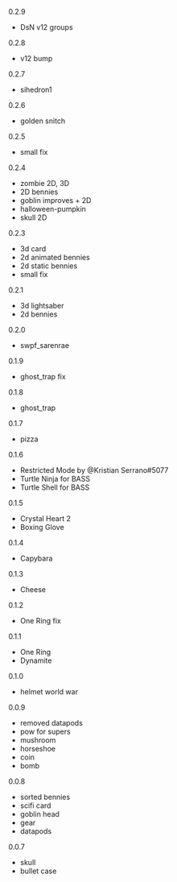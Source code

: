 0.2.9
- DsN v12 groups

0.2.8
- v12 bump

0.2.7
- sihedron1

0.2.6
- golden snitch

0.2.5
- small fix

0.2.4
- zombie 2D, 3D
- 2D bennies
- goblin improves + 2D
- halloween-pumpkin
- skull 2D

0.2.3
- 3d card
- 2d animated bennies
- 2d static bennies
- small fix 

0.2.1
- 3d lightsaber
- 2d bennies

0.2.0
- swpf_sarenrae

0.1.9
- ghost_trap fix

0.1.8
- ghost_trap

0.1.7
- pizza

0.1.6
- Restricted Mode by @Kristian Serrano#5077 
- Turtle Ninja for BASS
- Turtle Shell for BASS

0.1.5
- Crystal Heart 2
- Boxing Glove

0.1.4
- Capybara

0.1.3
- Cheese

0.1.2
- One Ring fix

0.1.1
- One Ring
- Dynamite

0.1.0
- helmet world war

0.0.9
- removed datapods
- pow for supers
- mushroom
- horseshoe
- coin
- bomb

0.0.8
- sorted bennies
- scifi card
- goblin head
- gear
- datapods

0.0.7
- skull
- bullet case
